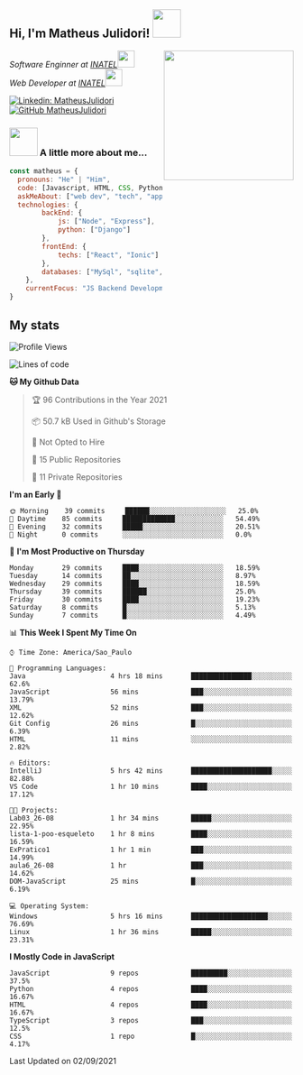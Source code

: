 <h2> Hi, I'm Matheus Julidori! <img src="https://media.giphy.com/media/12oufCB0MyZ1Go/giphy.gif" width="50"></h2>
<img align='right' src="https://media.giphy.com/media/M9gbBd9nbDrOTu1Mqx/giphy.gif" width="230">
<p><em>Software Enginner at <a href="http://www.inatel.br">INATEL</a><img src="https://media.giphy.com/media/fYSnHlufseco8Fh93Z/giphy.gif" width="30"></br>
  Web Developer at <a href="http://www.inatel.br">INATEL</a><img src="https://media.giphy.com/media/WUlplcMpOCEmTGBtBW/giphy.gif" width="30"> 
</em></p>

[![Linkedin: MatheusJulidori](https://img.shields.io/badge/-MatheusJulidori-blue?style=flat-square&logo=Linkedin&logoColor=white&link=https://www.linkedin.com/in/MatheusJulidori/)](https://www.linkedin.com/in/MatheusJulidori/)
[![GitHub MatheusJulidori](https://img.shields.io/github/followers/matheusjulidori?label=follow&style=social)](https://github.com/MatheusJulidori)


### <img src="https://media.giphy.com/media/VgCDAzcKvsR6OM0uWg/giphy.gif" width="50"> A little more about me...  

```javascript
const matheus = {
  pronouns: "He" | "Him",
  code: [Javascript, HTML, CSS, Python, Java, C++, C],
  askMeAbout: ["web dev", "tech", "app dev", "games"],
  technologies: {
        backEnd: {
            js: ["Node", "Express"],
            python: ["Django"]
        },
        frontEnd: {
            techs: ["React", "Ionic"]
        },
        databases: ["MySql", "sqlite","PostgreSQL"],
    },
    currentFocus: "JS Backend Development",
}
```
<h2>My stats</h2>

<!--START_SECTION:waka-->
![Profile Views](http://img.shields.io/badge/Profile%20Views-67-blue)

![Lines of code](https://img.shields.io/badge/From%20Hello%20World%20I%27ve%20Written-488684%20lines%20of%20code-blue)

**🐱 My Github Data** 

> 🏆 96 Contributions in the Year 2021
 > 
> 📦 50.7 kB Used in Github's Storage 
 > 
> 🚫 Not Opted to Hire
 > 
> 📜 15 Public Repositories 
 > 
> 🔑 11 Private Repositories  
 > 
**I'm an Early 🐤** 

```text
🌞 Morning    39 commits     ██████░░░░░░░░░░░░░░░░░░░   25.0% 
🌆 Daytime    85 commits     █████████████░░░░░░░░░░░░   54.49% 
🌃 Evening    32 commits     █████░░░░░░░░░░░░░░░░░░░░   20.51% 
🌙 Night      0 commits      ░░░░░░░░░░░░░░░░░░░░░░░░░   0.0%

```
📅 **I'm Most Productive on Thursday** 

```text
Monday       29 commits     ████░░░░░░░░░░░░░░░░░░░░░   18.59% 
Tuesday      14 commits     ██░░░░░░░░░░░░░░░░░░░░░░░   8.97% 
Wednesday    29 commits     ████░░░░░░░░░░░░░░░░░░░░░   18.59% 
Thursday     39 commits     ██████░░░░░░░░░░░░░░░░░░░   25.0% 
Friday       30 commits     ████░░░░░░░░░░░░░░░░░░░░░   19.23% 
Saturday     8 commits      █░░░░░░░░░░░░░░░░░░░░░░░░   5.13% 
Sunday       7 commits      █░░░░░░░░░░░░░░░░░░░░░░░░   4.49%

```


📊 **This Week I Spent My Time On** 

```text
⌚︎ Time Zone: America/Sao_Paulo

💬 Programming Languages: 
Java                     4 hrs 18 mins       ███████████████░░░░░░░░░░   62.6% 
JavaScript               56 mins             ███░░░░░░░░░░░░░░░░░░░░░░   13.79% 
XML                      52 mins             ███░░░░░░░░░░░░░░░░░░░░░░   12.62% 
Git Config               26 mins             █░░░░░░░░░░░░░░░░░░░░░░░░   6.39% 
HTML                     11 mins             ░░░░░░░░░░░░░░░░░░░░░░░░░   2.82%

🔥 Editors: 
IntelliJ                 5 hrs 42 mins       ████████████████████░░░░░   82.88% 
VS Code                  1 hr 10 mins        ████░░░░░░░░░░░░░░░░░░░░░   17.12%

🐱‍💻 Projects: 
Lab03_26-08              1 hr 34 mins        █████░░░░░░░░░░░░░░░░░░░░   22.95% 
lista-1-poo-esqueleto    1 hr 8 mins         ████░░░░░░░░░░░░░░░░░░░░░   16.59% 
ExPratico1               1 hr 1 min          ███░░░░░░░░░░░░░░░░░░░░░░   14.99% 
aula6_26-08              1 hr                ███░░░░░░░░░░░░░░░░░░░░░░   14.62% 
DOM-JavaScript           25 mins             █░░░░░░░░░░░░░░░░░░░░░░░░   6.19%

💻 Operating System: 
Windows                  5 hrs 16 mins       ███████████████████░░░░░░   76.69% 
Linux                    1 hr 36 mins        █████░░░░░░░░░░░░░░░░░░░░   23.31%

```

**I Mostly Code in JavaScript** 

```text
JavaScript               9 repos             █████████░░░░░░░░░░░░░░░░   37.5% 
Python                   4 repos             ████░░░░░░░░░░░░░░░░░░░░░   16.67% 
HTML                     4 repos             ████░░░░░░░░░░░░░░░░░░░░░   16.67% 
TypeScript               3 repos             ███░░░░░░░░░░░░░░░░░░░░░░   12.5% 
CSS                      1 repo              █░░░░░░░░░░░░░░░░░░░░░░░░   4.17%

```



 Last Updated on 02/09/2021
<!--END_SECTION:waka-->
